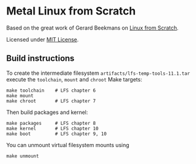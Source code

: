 Metal Linux from Scratch
========================

Based on the great work of Gerard Beekmans on [Linux from Scratch](https://www.linuxfromscratch.org/).

Licensed under [MIT License](LICENSE).


Build instructions
------------------

To create the intermediate filesystem `artifacts/lfs-temp-tools-11.1.tar` execute the `toolchain`, `mount` and `chroot` Make targets:

    make toolchain    # LFS chapter 6
    make mount
    make chroot       # LFS chapter 7


Then build packages and kernel:

    make packages     # LFS chapter 8
    make kernel       # LFS chapter 10
    make boot         # LFS chapter 9, 10


You can unmount virtual filesystem mounts using

    make unmount

